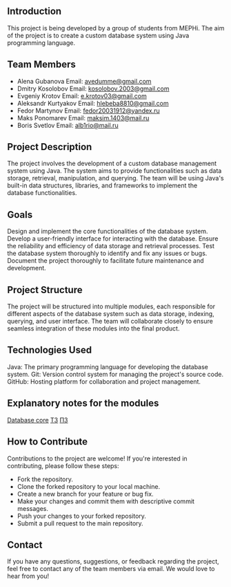 ## Introduction
This project is being developed by a group of students from MEPHi. The aim of the project is to create a custom database system using Java programming language.

## Team Members
- Alena Gubanova
  Email: avedumme@gmail.com
- Dmitry Kosolobov
  Email: kosolobov.2003@gmail.com
- Evgeniy Krotov
  Email: e.krotov03@gmail.com
- Aleksandr Kurtyakov
  Email: hlebeba8810@gmail.com
- Fedor Martynov
  Email: fedor20031912@yandex.ru
- Maks Ponomarev
  Email: maksim.1403@mail.ru
- Boris Svetlov
  Email: alb1rio@mail.ru

## Project Description
The project involves the development of a custom database management system using Java. The system aims to provide functionalities such as data storage, retrieval, manipulation, and querying. The team will be using Java's built-in data structures, libraries, and frameworks to implement the database functionalities.

## Goals
Design and implement the core functionalities of the database system.
Develop a user-friendly interface for interacting with the database.
Ensure the reliability and efficiency of data storage and retrieval processes.
Test the database system thoroughly to identify and fix any issues or bugs.
Document the project thoroughly to facilitate future maintenance and development.

## Project Structure
The project will be structured into multiple modules, each responsible for different aspects of the database system such as data storage, indexing, querying, and user interface. The team will collaborate closely to ensure seamless integration of these modules into the final product.

## Technologies Used
Java: The primary programming language for developing the database system.
Git: Version control system for managing the project's source code.
GitHub: Hosting platform for collaboration and project management.

## Explanatory notes for the modules
[Database core](https://docs.google.com/document/d/1mEagP_lLkA7tbYHyWw0xqeE6vxl67B6L7ZzAlWGvlOg/edit#heading=h.2s8eyo1)
[ТЗ](https://docs.google.com/document/d/1VI3wjliWXxzFRfSBirpewThKCJBZNnHxIZp_AxO7HeY/edit?usp=sharing)
[ПЗ](https://docs.google.com/document/d/1m2iKHKEmcJidD2r4rYCXnRJpH4Lz4xY9gxQaMaP0CYY/edit?usp=sharing)


## How to Contribute
Contributions to the project are welcome! If you're interested in contributing, please follow these steps:

- Fork the repository.
- Clone the forked repository to your local machine.
- Create a new branch for your feature or bug fix.
- Make your changes and commit them with descriptive commit messages.
- Push your changes to your forked repository.
- Submit a pull request to the main repository.

## Contact
If you have any questions, suggestions, or feedback regarding the project, feel free to contact any of the team members via email. We would love to hear from you!
